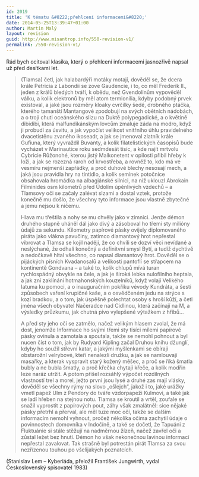 ```yaml
---
id: 2019
title: 'K tématu &#8222;přehlcení informacemi&#8220;'
date: 2014-05-25T13:39:47+01:00
author: Martin Malý
layout: revision
guid: http://www.misantrop.info/550-revision-v1/
permalink: /550-revision-v1/
---
```

Rád bych ocitoval klasika, který o přehlcení informacemi jasnozřivě napsal už před desítkami let.

<!--more-->

> (Tlamsa) četl, jak halabardýři motáky motají, dověděl se, že dcera krále Petricia z Labondii se zove Gaudencie, i to, co měl Frederik II., jeden z králů bledých tváří, k obědu, než Gvendolinům vypověděl válku, a kolik elektronů by měl atom termionilia, kdyby podobný prvek existoval, a jaké jsou rozměry kloaky cvrčilky šedé, drobného ptáčka, kterého tamanští Mantangové zpodobují na svých obětních nádobách, a o trojí chuti oceánského slizu na Duktě polypegadické, a o květině dibidibi, která malfundikánským lovcům zmaluje záda na modro, když ji probudí za úsvitu, a jak vypočíst velikost vnitřního úhlu pravidelného dvacetistěnu zvaného ikoseadr, a jak se jmenoval zlatník krále Gufiuna, který vyvraždil Buvanty, a kolik filatelistických časopisů bude vycházet v Marinautice roku sedmdesát tisíc, a kde najít mrtvolu Cybricie Růžonohé, kterou jistý Malkonetent v opilosti přibil hřeby k loži, a jak se rozezná raroh od krvostřeba, a rovněž to, kdo má ve vesmíru nejmenší zapřádky, a proč duhové blechy nesosají mech, a jaká jsou pravidla hry na tintidlo, a kolik semínek potočnice obsahovala hromádka na albagiánské silnici, na níž uklouzl Abrokain Filminides osm kilometrů před Údolím úpěnlivých vzdechů &#8211; a Tlamsovy oči se začaly zalévat slzami a dostal vztek, protože konečně mu došlo, že všechny tyto informace jsou vlastně zbytečné a jemu nejsou k ničemu.
> 
> Hlava mu třeštila a nohy se mu chvěly jako v zimnici. Jenže démon druhého stupně uháněl dál jako divý a zásoboval ho třemi sty milióny údajů za sekundu. Kilometry papírové pásky ovíjely diplomovaného piráta jako vlákna pavučiny, zatímco diamantový hrot nepřestal vibrovat a Tlamsa se kojil nadějí, že co chvíli se dozví věci nevídané a neslýchané, že odhalí konečný a definitvní smysl Bytí, a tudíž dychtivě a nedočkavě hltal všechno, co napsal diamantový hrot. Dověděl se o pijáckých písních Kvadanosalů a velikosti pantoflí se střapcem na kontinentě Gondvana &#8211; a také to, kolik chlupů mívá turan rychlospádný obvykle na čele, a jak je široká lebka nulofilního heptala, a jak zní zaklínání hotmahonských kouzelníků, když volají Velikého latuma ku pomoci, a o inauguračním pokřiku vévody Kundráta, a šesti způsobech vaření krupičné kaše, a o osvědčeném jedu na strýce s kozí bradkou, a o tom, jak úspěšně polechtat osoby s hroší kůží, a četl jména všech obyvatel Načeradce nad Cidlinou, která začínají na M, a výsledky průzkumu, jak chutná pivo vylepšené výtažkem z hřibů&#8230;
> 
> A před sty jeho očí se zatmělo, načež velikým hlasem zvolal, že má dost, jenomže Informace ho svými třemi sty tisíci mílemi papírové pásky ovinula a zamotala a spoutala, takže se nemohl pohnout a byl nucen číst o tom, jak by Rudyard Kipling začal Druhou knihu džunglí, kdyby ho soužil střevní katar, a jakými myšlenkami se obírají obstarožní velrybové, kteří nenalezli družku, a jak se namlouvají masařky, a kterak vyspravit starý kožený měšec, a proč se říká šmatla bubly a ne bubla šmatly, a proč křečka chytají křeče, a kolik modřin leze naráz utržit. A potom přišel rozsáhlý výpočet rozdílných vlastností trel a morel, ježto první jsou lysé a druhé zas mají vlásky, dověděl se všechny rýmy na slovo „ošlejch“, jakož i to, jaké urážky vmetl papež Ulm z Pendory do tváře vzdorpapeži Kulmovi, a také jak se ladí hřeben na stejnou notu. Tlamsa se kroutil a vrtěl, zoufale se snažil vyprostit z papírových pout, záhy však zmalátněl: sice nějaké pásky přetrhl a přerval, ale měl tuze moc očí, takže se dalším informacím nemohl vyhnout, pročež několika očima zachytil údaje o povinnostech domovníka v Indočíně, a také se dočetl, že Tapuáni z Fluktuánie si stále stěžují na nadměrnou žízeň, načež zavřel oči a zůstal ležet bez hnutí. Démon ho však nekonečnou lavinou informací nepřestal zavalovat. Tak strašně byl potrestán pirát Tlamsa za svou nezřízenou touhou po všelijakých poznatcích.

(Stanislav Lem &#8211; Kyberiáda, přeložil František Jungwirth, vydal Československý spisovatel 1983)